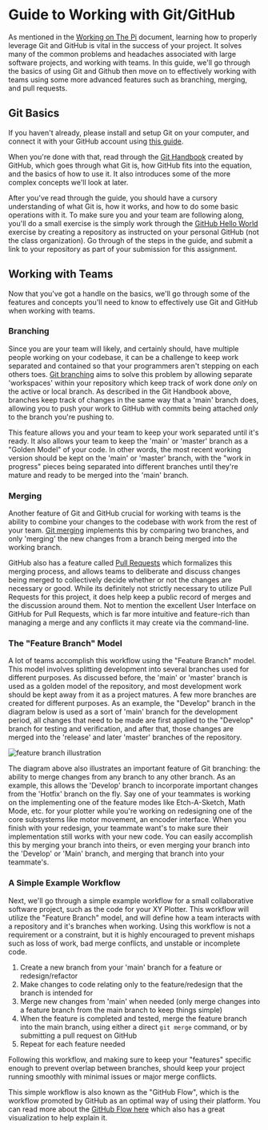 # Guide to Working with Git/GitHub

As mentioned in the [Working on The Pi](working_on_pi.md) document, learning how to properly leverage Git and GitHub is vital in the success of your project. It solves many of the common problems and headaches associated with large software projects, and working with teams. In this guide, we'll go through the basics of using Git and Github then move on to effectively working with teams using some more advanced features such as branching, merging, and pull requests.

## Git Basics

If you haven't already, please install and setup Git on your computer, and connect it with your GitHub account using [this guide](https://docs.github.com/en/free-pro-team@latest/github/getting-started-with-github/set-up-git).

When you're done with that, read through the [Git Handbook](https://guides.github.com/introduction/git-handbook/) created by GitHub, which goes through what Git is, how GitHub fits into the equation, and the basics of how to use it. It also introduces some of the more complex concepts we'll look at later. 

After you've read through the guide, you should have a cursory understanding of what Git is, how it works, and how to do some basic operations with it. To make sure you and your team are following along, you'll do a small exercise is the simply work through the [GitHub Hello World](https://guides.github.com/activities/hello-world/) exercise by creating a repository as instructed on your personal GitHub (not the class organization). Go through of the steps in the guide, and submit a link to your repository as part of your submission for this assignment.

## Working with Teams

Now that you've got a handle on the basics, we'll go through some of the features and concepts you'll need to know to effectively use Git and GitHub when working with teams.

### Branching

Since you are your team will likely, and certainly should, have multiple people working on your codebase, it can be a challenge to keep work separated and contained so that your programmers aren't stepping on each others toes. [Git branching](https://git-scm.com/book/en/v2/Git-Branching-Basic-Branching-and-Merging) aims to solve this problem by allowing separate 'workspaces' within your repository which keep track of work done *only* on the active or local branch. As described in the Git Handbook above, branches keep track of changes in the same way that a 'main' branch does, allowing you to push your work to GitHub with commits being attached *only* to the branch you're pushing to. 

This feature allows you and your team to keep your work separated until it's ready. It also allows your team to keep the 'main' or 'master' branch as a "Golden Model" of your code. In other words, the most recent working version should be kept on the 'main' or 'master' branch, with the "work in progress" pieces being separated into different branches until they're mature and ready to be merged into the 'main' branch.

### Merging

Another feature of Git and GitHub crucial for working with teams is the ability to combine your changes to the codebase with work from the rest of your team. [Git merging](https://git-scm.com/docs/git-merge) implements this by comparing two branches, and only 'merging' the new changes from a branch being merged into the working branch. 

GitHub also has a feature called [Pull Requests]() which formalizes this merging process, and allows teams to deliberate and discuss changes being merged to collectively decide whether or not the changes are necessary or good. While its definitely not strictly necessary to utilize Pull Requests for this project, it does help keep a public record of merges and the discussion around them. Not to mention the excellent User Interface on GitHub for Pull Requests, which is far more intuitive and feature-rich than managing a merge and any conflicts it may create via the command-line.

### The "Feature Branch" Model

A lot of teams accomplish this workflow using the "Feature Branch" model. This model involves splitting development into several branches used for different purposes. As discussed before, the 'main' or 'master' branch is used as a golden model of the repository, and most development work should be kept away from it as a project matures. A few more branches are created for different purposes. As an example, the "Develop" branch in the diagram below is used as a sort of 'main' branch for the development period, all changes that need to be made are first applied to the "Develop" branch for testing and verification, and after that, those changes are merged into the 'release' and later 'master' branches of the repository. 

![feature branch illustration](./resources/featurebranch.jpeg)

The diagram above also illustrates an important feature of Git branching: the ability to merge changes from any branch to any other branch. As an example, this allows the 'Develop' branch to incorporate important changes from the 'Hotfix' branch on the fly. Say one of your teammates is working on the implementing one of the feature modes like Etch-A-Sketch, Math Mode, etc. for your plotter while you're working on redesigning one of the core subsystems like motor movement, an encoder interface. When you finish with your redesign, your teammate want's to make sure their implementation still works with your new code. You can easily accomplish this by merging your branch into theirs, or even merging your branch into the 'Develop' or 'Main' branch, and merging that branch into your teammate's.

### A Simple Example Workflow

Next, we'll go through a simple example workflow for a small collaborative software project, such as the code for your XY Plotter. This workflow will utilize the "Feature Branch" model, and will define how a team interacts with a repository and it's branches when working. Using this workflow is not a requirement or a constraint, but it is highly encouraged to prevent mishaps such as loss of work, bad merge conflicts, and unstable or incomplete code.

1. Create a new branch from your 'main' branch for a feature or redesign/refactor
2. Make changes to code relating only to the feature/redesign that the branch is intended for
3. Merge new changes from 'main' when needed (only merge changes into a feature branch from the main branch to keep things simple)
4. When the feature is completed and tested, merge the feature branch into the main branch, using either a direct `git merge` command, or by submitting a pull request on GitHub
5. Repeat for each feature needed

Following this workflow, and making sure to keep your "features" specific enough to prevent overlap between branches, should keep your project running smoothly with minimal issues or major merge conflicts.

This simple workflow is also known as the "GitHub Flow", which is the workflow promoted by GitHub as an optimal way of using their platform. You can read more about the [GitHub Flow here](https://guides.github.com/introduction/flow/) which also has a great visualization to help explain it.
